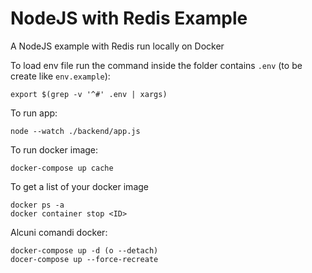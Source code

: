 # NodeJS with Redis Example

A NodeJS example with Redis run locally on Docker

To load env file run the command inside the folder contains `.env` (to be create like `env.example`):

```
export $(grep -v '^#' .env | xargs)
```

To run app:

```
node --watch ./backend/app.js
```

To run docker image:

```
docker-compose up cache
```

To get a list of your docker image

```
docker ps -a
docker container stop <ID>
```

Alcuni comandi docker:

```
docker-compose up -d (o --detach)
docer-compose up --force-recreate
```